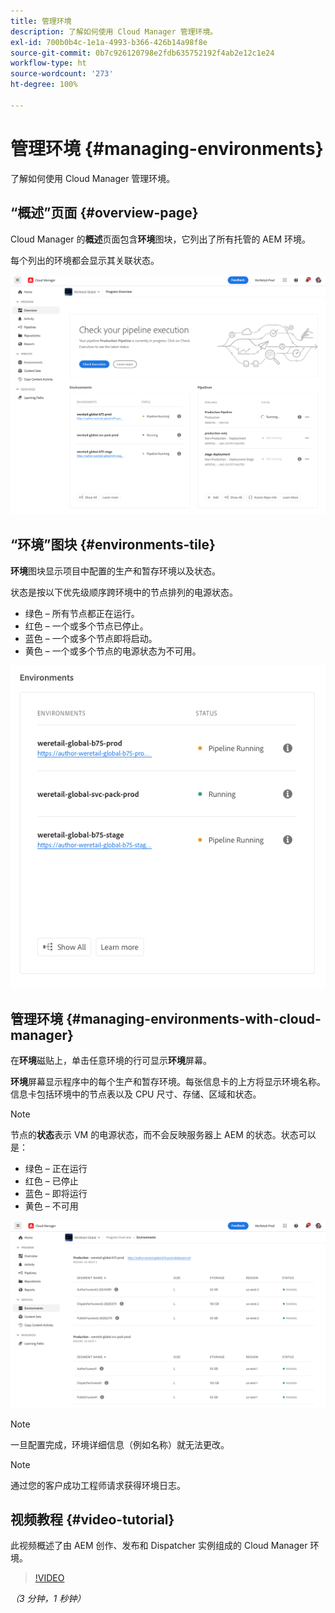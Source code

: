 ```yaml
---
title: 管理环境
description: 了解如何使用 Cloud Manager 管理环境。
exl-id: 700b0b4c-1e1a-4993-b366-426b14a98f8e
source-git-commit: 0b7c926120798e2fdb635752192f4ab2e12c1e24
workflow-type: ht
source-wordcount: '273'
ht-degree: 100%

---
```



# 管理环境 {#managing-environments}

了解如何使用 Cloud Manager 管理环境。

## “概述”页面 {#overview-page}

Cloud Manager 的&#x200B;**概述**&#x200B;页面包含&#x200B;**环境**&#x200B;图块，它列出了所有托管的 AEM 环境。

每个列出的环境都会显示其关联状态。

![“概述”页面](/help/assets/Manage-Environ-Overview.png)

## “环境”图块 {#environments-tile}

**环境**&#x200B;图块显示项目中配置的生产和暂存环境以及状态。

状态是按以下优先级顺序跨环境中的节点排列的电源状态。

* 绿色 – 所有节点都正在运行。
* 红色 – 一个或多个节点已停止。
* 蓝色 – 一个或多个节点即将启动。
* 黄色 – 一个或多个节点的电源状态为不可用。

![“环境”图块](/help/assets/Environments-card-new.png)

## 管理环境 {#managing-environments-with-cloud-manager}

在&#x200B;**环境**&#x200B;磁贴上，单击任意环境的行可显示&#x200B;**环境**&#x200B;屏幕。

**环境**&#x200B;屏幕显示程序中的每个生产和暂存环境。每张信息卡的上方将显示环境名称。信息卡包括环境中的节点表以及 CPU 尺寸、存储、区域和状态。

>[!NOTE]
>
>节点的&#x200B;**状态**&#x200B;表示 VM 的电源状态，而不会反映服务器上 AEM 的状态。状态可以是：

* 绿色 – 正在运行
* 红色 – 已停止
* 蓝色 – 即将运行
* 黄色 – 不可用

![“环境”信息卡](/help/assets/Environments-tab.png)

>[!NOTE]
>
>一旦配置完成，环境详细信息（例如名称）就无法更改。

>[!NOTE]
>
>通过您的客户成功工程师请求获得环境日志。

## 视频教程 {#video-tutorial}

此视频概述了由 AEM 创作、发布和 Dispatcher 实例组成的 Cloud Manager 环境。

>[!VIDEO](https://video.tv.adobe.com/v/34270?captions=chi_hans)

*（3 分钟，1 秒钟）*
